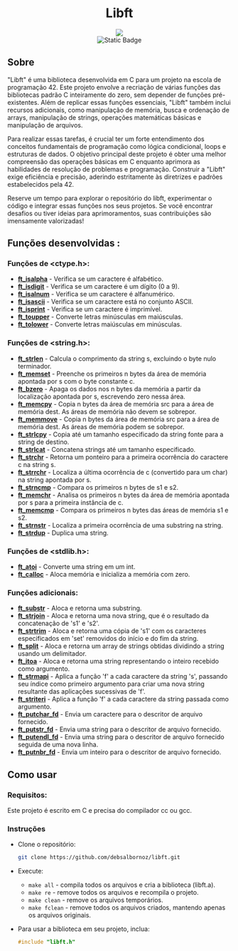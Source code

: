 <h1 align="center">Libft</h1>


<div align="center">
<img src="https://github.com/debsalbornoz/libft/assets/119970138/22b14898-85a2-431d-b58f-dd4aa7fb2a64">
</div> 
<div align="center">
<img alt="Static Badge" src="https://img.shields.io/badge/Status-Finished-green">
</div>
<h2>Sobre </h2>

"Libft" é uma biblioteca desenvolvida em C para um projeto na escola de programação 42. Este projeto envolve a recriação de várias funções das bibliotecas padrão C inteiramente do zero, sem depender de funções pré-existentes. Além de replicar essas funções essenciais, "Libft" também inclui recursos adicionais, como manipulação de memória, busca e ordenação de arrays, manipulação de strings, operações matemáticas básicas e manipulação de arquivos.

Para realizar essas tarefas, é crucial ter um forte entendimento dos conceitos fundamentais de programação como lógica condicional, loops e estruturas de dados. O objetivo principal deste projeto é obter uma melhor compreensão das operações básicas em C enquanto aprimora as habilidades de resolução de problemas e programação. Construir a "Libft" exige eficiência e precisão, aderindo estritamente às diretrizes e padrões estabelecidos pela 42.

Reserve um tempo para explorar o repositório do libft, experimentar o código e integrar essas funções nos seus projetos. Se você encontrar desafios ou tiver ideias para aprimoramentos, suas contribuições são imensamente valorizadas!

<h2>Funções desenvolvidas :</h2>

### Funções de &lt;ctype.h&gt;:

- **[ft_isalpha](https://github.com/debsalbornoz/libft/blob/main/libft/ft_isalpha.c)** - Verifica se um caractere é alfabético.
- **[ft_isdigit](https://github.com/debsalbornoz/libft/blob/main/libft/ft_isdigit.c)** - Verifica se um caractere é um dígito (0 a 9).
- **[ft_isalnum](https://github.com/debsalbornoz/libft/blob/main/libft/ft_isalnum.c)** - Verifica se um caractere é alfanumérico.
- **[ft_isascii](https://github.com/debsalbornoz/libft/blob/main/libft/ft_isascii.c)** - Verifica se um caractere está no conjunto ASCII.
- **[ft_isprint](https://github.com/debsalbornoz/libft/blob/main/libft/ft_isprint.c)** - Verifica se um caractere é imprimível.
- **[ft_toupper](https://github.com/debsalbornoz/libft/blob/main/libft/ft_toupper.c)** - Converte letras minúsculas em maiúsculas.
- **[ft_tolower](https://github.com/debsalbornoz/libft/blob/main/libft/ft_tolower.c)** - Converte letras maiúsculas em minúsculas.

### Funções de &lt;string.h&gt;:

- **[ft_strlen](https://github.com/debsalbornoz/libft/blob/main/libft/ft_strlen.c)** - Calcula o comprimento da string s, excluindo o byte nulo terminador.
- **[ft_memset](https://github.com/debsalbornoz/libft/blob/main/libft/ft_memset.c)** - Preenche os primeiros n bytes da área de memória apontada por s com o byte constante c.
- **[ft_bzero](https://github.com/debsalbornoz/libft/blob/main/libft/ft_bzero.c)** - Apaga os dados nos n bytes da memória a partir da localização apontada por s, escrevendo zero nessa área.
- **[ft_memcpy](https://github.com/debsalbornoz/libft/blob/main/libft/ft_memcpy.c)** - Copia n bytes da área de memória src para a área de memória dest. As áreas de memória não devem se sobrepor.
- **[ft_memmove](https://github.com/debsalbornoz/libft/blob/main/libft/ft_memmove.c)** - Copia n bytes da área de memória src para a área de memória dest. As áreas de memória podem se sobrepor.
- **[ft_strlcpy](https://github.com/debsalbornoz/libft/blob/main/libft/ft_strlcpy.c)** - Copia até um tamanho especificado da string fonte para a string de destino.
- **[ft_strlcat](https://github.com/debsalbornoz/libft/blob/main/libft/ft_strlcat.c)** - Concatena strings até um tamanho especificado.
- **[ft_strchr](https://github.com/debsalbornoz/libft/blob/main/libft/ft_strchr.c)** - Retorna um ponteiro para a primeira ocorrência do caractere c na string s.
- **[ft_strrchr](https://github.com/debsalbornoz/libft/blob/main/libft/ft_strrchr.c)** - Localiza a última ocorrência de c (convertido para um char) na string apontada por s.
- **[ft_strncmp](https://github.com/debsalbornoz/libft/blob/main/libft/ft_strncmp.c)** - Compara os primeiros n bytes de s1 e s2.
- **[ft_memchr](https://github.com/debsalbornoz/libft/blob/main/libft/ft_memchr.c)** - Analisa os primeiros n bytes da área de memória apontada por s para a primeira instância de c.
- **[ft_memcmp](https://github.com/debsalbornoz/libft/blob/main/libft/ft_memcmp.c)** - Compara os primeiros n bytes das áreas de memória s1 e s2.
- **[ft_strnstr](https://github.com/debsalbornoz/libft/blob/main/libft/ft_strnstr.c)** - Localiza a primeira ocorrência de uma substring na string.
- **[ft_strdup](https://github.com/debsalbornoz/libft/blob/main/libft/ft_strdup.c)** - Duplica uma string.

### Funções de &lt;stdlib.h&gt;:

- **[ft_atoi](https://github.com/debsalbornoz/libft/blob/main/libft/ft_atoi.c)** - Converte uma string em um int.
- **[ft_calloc](https://github.com/debsalbornoz/libft/blob/main/libft/ft_calloc.c)** - Aloca memória e inicializa a memória com zero.

### Funções adicionais:

- **[ft_substr](https://github.com/debsalbornoz/libft/blob/main/libft/ft_substr.c)** - Aloca e retorna uma substring.
- **[ft_strjoin](https://github.com/debsalbornoz/libft/blob/main/libft/ft_strjoin.c)** - Aloca e retorna uma nova string, que é o resultado da concatenação de 's1' e 's2'.
- **[ft_strtrim](https://github.com/debsalbornoz/libft/blob/main/libft/ft_strtrim.c)** - Aloca e retorna uma cópia de 's1' com os caracteres especificados em 'set' removidos do início e do fim da string.
- **[ft_split](https://github.com/debsalbornoz/libft/blob/main/libft/ft_split.c)** - Aloca e retorna um array de strings obtidas dividindo a string usando um delimitador.
- **[ft_itoa](https://github.com/debsalbornoz/libft/blob/main/libft/ft_itoa.c)** - Aloca e retorna uma string representando o inteiro recebido como argumento.
- **[ft_strmapi](https://github.com/debsalbornoz/libft/blob/main/libft/ft_strmapi.c)** - Aplica a função 'f' a cada caractere da string 's', passando seu índice como primeiro argumento para criar uma nova string resultante das aplicações sucessivas de 'f'.
- **[ft_striteri](https://github.com/debsalbornoz/libft/blob/main/libft/ft_striteri.c)** - Aplica a função 'f' a cada caractere da string passada como argumento.
- **[ft_putchar_fd](https://github.com/debsalbornoz/libft/blob/main/libft/ft_putchar_fd.c)** - Envia um caractere para o descritor de arquivo fornecido.
- **[ft_putstr_fd](https://github.com/debsalbornoz/libft/blob/main/libft/ft_putstr_fd.c)** - Envia uma string para o descritor de arquivo fornecido.
- **[ft_putendl_fd](https://github.com/debsalbornoz/libft/blob/main/libft/ft_putendl_fd.c)** - Envia uma string para o descritor de arquivo fornecido seguida de uma nova linha.
- **[ft_putnbr_fd](https://github.com/debsalbornoz/libft/blob/main/libft/ft_putnbr_fd.c)** - Envia um inteiro para o descritor de arquivo fornecido.

## Como usar

### Requisitos:

Este projeto é escrito em C e precisa do compilador cc ou gcc.

### Instruções

- Clone o repositório:

    ```bash
    git clone https://github.com/debsalbornoz/libft.git
    ```

- Execute:

    - `make all` - compila todos os arquivos e cria a biblioteca (libft.a).
    - `make re` - remove todos os arquivos e recompila o projeto.
    - `make clean` - remove os arquivos temporários.
    - `make fclean` - remove todos os arquivos criados, mantendo apenas os arquivos originais.

- Para usar a biblioteca em seu projeto, inclua:

    ```c
    #include "libft.h"
    ```
